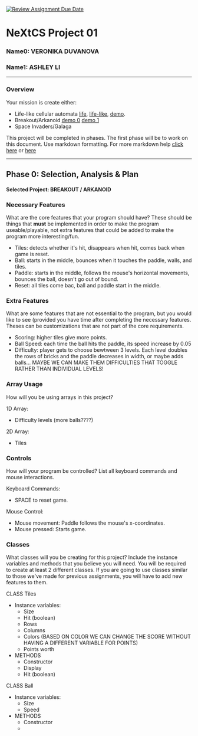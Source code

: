 [![Review Assignment Due Date](https://classroom.github.com/assets/deadline-readme-button-22041afd0340ce965d47ae6ef1cefeee28c7c493a6346c4f15d667ab976d596c.svg)](https://classroom.github.com/a/2bl0h1Mb)
# NeXtCS Project 01
### Name0: VERONIKA DUVANOVA
### Name1: ASHLEY LI
---

### Overview
Your mission is create either:
- Life-like cellular automata [life](https://en.wikipedia.org/wiki/Conway%27s_Game_of_Life), [life-like](https://en.wikipedia.org/wiki/Life-like_cellular_automaton), [demo](https://www.netlogoweb.org/launch#https://www.netlogoweb.org/assets/modelslib/Sample%20Models/Computer%20Science/Cellular%20Automata/Life.nlogo).
- Breakout/Arkanoid [demo 0](https://elgoog.im/breakout/)  [demo 1](https://www.crazygames.com/game/atari-breakout)
- Space Invaders/Galaga

This project will be completed in phases. The first phase will be to work on this document. Use markdown formatting. For more markdown help [click here](https://github.com/adam-p/markdown-here/wiki/Markdown-Cheatsheet) or [here](https://docs.github.com/en/get-started/writing-on-github/getting-started-with-writing-and-formatting-on-github/basic-writing-and-formatting-syntax)


---

## Phase 0: Selection, Analysis & Plan

#### Selected Project: BREAKOUT / ARKANOID

### Necessary Features
What are the core features that your program should have? These should be things that __must__ be implemented in order to make the program useable/playable, not extra features that could be added to make the program more interesting/fun.

- Tiles: detects whether it's hit, disappears when hit, comes back when game is reset.
- Ball: starts in the middle, bounces when it touches the paddle, walls, and tiles.
- Paddle: starts in the middle, follows the mouse's horizontal movements, bounces the ball, doesn't go out of bound.
- Reset: all tiles come bac, ball and paddle start in the middle.

### Extra Features
What are some features that are not essential to the program, but you would like to see (provided you have time after completing the necessary features. Theses can be customizations that are not part of the core requirements.

- Scoring: higher tiles give more points.
- Ball Speed: each time the ball hits the paddle, its speed increase by 0.05
- Difficulty: player gets to choose bewtween 3 levels. Each level doubles the rows of bricks and the paddle decreases in width, or maybe adds balls... MAYBE WE CAN MAKE THEM DIFFICULTIES THAT TOGGLE RATHER THAN INDIVIDUAL LEVELS!

### Array Usage
How will you be using arrays in this project?

1D Array:
- Difficulty levels (more balls????)

2D Array:
- Tiles


### Controls
How will your program be controlled? List all keyboard commands and mouse interactions.

Keyboard Commands:
- SPACE to reset game.

Mouse Control:
- Mouse movement: Paddle follows the mouse's x-coordinates.
- Mouse pressed: Starts game.


### Classes
What classes will you be creating for this project? Include the instance variables and methods that you believe you will need. You will be required to create at least 2 different classes. If you are going to use classes similar to those we've made for previous assignments, you will have to add new features to them.

CLASS Tiles
- Instance variables:
  - Size
  - Hit (boolean)
  - Rows
  - Columns
  - Colors (BASED ON COLOR WE CAN CHANGE THE SCORE WITHOUT HAVING A DIFFERENT VARIABLE FOR POINTS)
  - Points worth
- METHODS
  - Constructor
  - Display
  - Hit (boolean)

CLASS Ball
- Instance variables:
  - Size
  - Speed
- METHODS
  - Constructor
  - 
